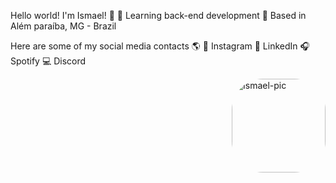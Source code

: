 Hello world! I'm Ismael! 👋
🤖 Learning back-end development
📌 Based in Além paraíba, MG - Brazil

Here are some of my social media contacts 🌎
📸 Instagram
💼 LinkedIn
🎧 Spotify
💻 Discord

<div>
  <img align="right" alt="Ismael-pic" height="150" style="border-radius:50px;" src="file:///C:/Users/ismae/OneDrive/%C3%81rea%20de%20Trabalho/MyFiles/Fotos/tumblr_6f3cdcacd367af92338a938c1eef19d7_92019713_500.webp">
</div>
  
  ##
